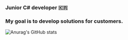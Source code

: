 ### Junior C# developer 🇰🇷
### My goal is to develop solutions for customers.
![Anurag's GitHub stats](https://github-readme-stats.vercel.app/api?username=moveoh1004&theme=dark&show_icons=true)
<!--
**moveoh1004/moveoh1004** is a ✨ _special_ ✨ repository because its `README.md` (this file) appears on your GitHub profile.

Here are some ideas to get you started:

- 🔭 I’m currently working on ...
- 🌱 I’m currently learning ...
- 👯 I’m looking to collaborate on ...
- 🤔 I’m looking for help with ...
- 💬 Ask me about ...
- 📫 How to reach me: ...
- 😄 Pronouns: ...
- ⚡ Fun fact: ...
-->
